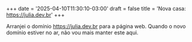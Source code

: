 +++
date = '2025-04-10T11:30:10-03:00'
draft = false
title = 'Nova casa: <https://julia.dev.br>'
+++

Arranjei o domínio <https://julia.dev.br> para a página web. Quando o novo domínio estiver no ar, não vou mais manter este aqui.

